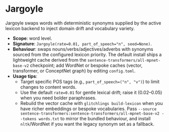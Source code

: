 # Jargoyle

Jargoyle swaps words with deterministic synonyms supplied by the active lexicon backend to inject domain drift and vocabulary variety.

- **Scope**: word level.
- **Signature**: `Jargoyle(rate=0.01, part_of_speech="n", seed=None)`.
- **Behaviour**: swaps nouns/verbs/adjectives/adverbs with synonyms sourced from the configured lexicon priority. The default install ships a lightweight cache derived from the `sentence-transformers/all-mpnet-base-v2` checkpoint; add WordNet or bespoke caches (vector, transformer, or ConceptNet graph) by editing `config.toml`.
- **Usage tips**:
  - Target specific POS tags (e.g., `part_of_speech=("n", "v")`) to limit changes to content words.
  - Use the default `rate=0.01` for gentle lexical drift; raise it (0.02–0.05) when you need bolder paraphrases.
  - Rebuild the vector cache with `glitchlings build-lexicon` when you have richer embeddings or bespoke vocabularies. Pass `--source sentence-transformers:sentence-transformers/all-mpnet-base-v2 --tokens words.txt` to mirror the bundled behaviour, and install `nltk`/WordNet if you want the legacy synonym set as a fallback.
